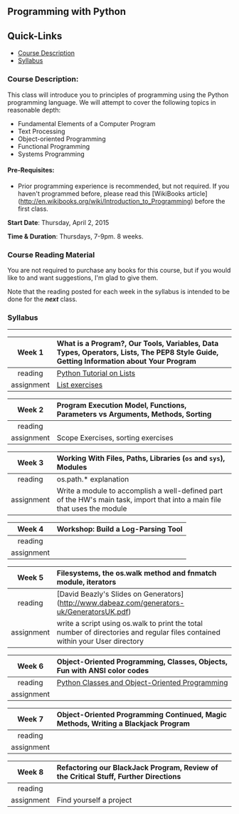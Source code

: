 ## Programming with Python

## Quick-Links
+ [Course Description](#course-description)
+ [Syllabus](#syllabus)


### Course Description:

This class will introduce you to principles of programming using the Python programming language.  We will attempt to cover the following topics in reasonable depth:

+ Fundamental Elements of a Computer Program
+ Text Processing
+ Object-oriented Programming
+ Functional Programming
+ Systems Programming


#### Pre-Requisites:

+ Prior programming experience is recommended, but not required.  If you haven't programmed before, please read this [WikiBooks article] (http://en.wikibooks.org/wiki/Introduction_to_Programming) before the first class.

**Start Date**: Thursday, April 2, 2015

**Time & Duration**: Thursdays, 7-9pm. 8 weeks.


### Course Reading Material

You are not required to purchase any books for this course, but if you would like to and want suggestions, I'm glad to give them.

Note that the reading posted for each week in the syllabus is intended to be done for the ***next*** class.

### Syllabus
***

| Week 1 | What is a Program?, Our Tools, Variables, Data Types, Operators, Lists, The PEP8 Style Guide, Getting Information about Your Program |
|:-------------:|:-----|
| reading     | [Python Tutorial on Lists](https://docs.python.org/2/tutorial/datastructures.html) |
| assignment    | [List exercises](https://github.com/pythonwithalex/Spring2015/blob/master/week1/assignment.md) |
 
| Week 2 | Program Execution Model, Functions, Parameters vs Arguments, Methods, Sorting  |
|:-------------:|:-----|
| reading     |  |
| assignment    | Scope Exercises, sorting exercises |

| Week 3 | Working With Files, Paths, Libraries (````os```` and ````sys````), Modules |
|:-------------:|:-----|
| reading     | os.path.* explanation  |
| assignment    | Write a module to accomplish a well-defined part of the HW's main task, import that into a main file that uses the module |

| Week 4 | Workshop: Build a Log-Parsing Tool |
|:-------------:|:-----|
| reading     |  |
| assignment    | |

| Week 5 | Filesystems, the os.walk method and fnmatch module, iterators |
|:-------------:|:-----|
| reading     | [David Beazly's Slides on Generators] (http://www.dabeaz.com/generators-uk/GeneratorsUK.pdf) |
| assignment    | write a script using os.walk to print the total number of directories and regular files contained within your User directory  |

| Week 6 | Object-Oriented Programming, Classes, Objects, Fun with ANSI color codes |
|:-------------:|:-----|
| reading     | [Python Classes and Object-Oriented Programming](http://www.jeffknupp.com/blog/2014/06/18/improve-your-python-python-classes-and-object-oriented-programming/)  |
| assignment    |  |

| Week 7 | Object-Oriented Programming Continued, Magic Methods, Writing a Blackjack Program |
|:-------------:|:-----|
| reading     |  |
| assignment    | |

| Week 8 | Refactoring our BlackJack Program, Review of the Critical Stuff, Further Directions |
|:-------------:|:-----|
| reading     |  |
| assignment    | Find yourself a project  |
